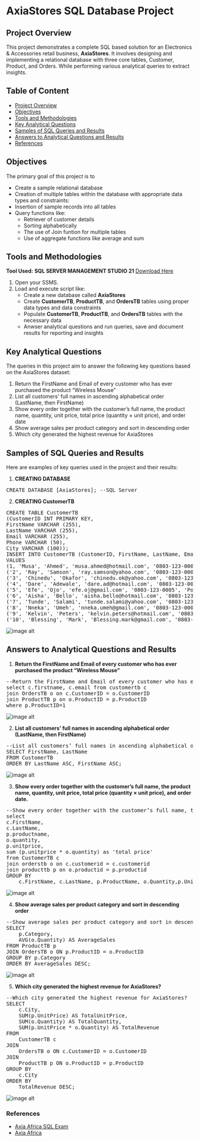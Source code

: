 # AxiaStores SQL Database Project


## Project Overview
This project demonstrates a complete SQL based solution for an Electronics & Accessories retail business, **AxiaStores**. It involves designing and implementing a relational database with three core tables, Customer, Product, and Orders. While performing various analytical queries to extract insights.

## Table of Content
- [Project Overview](#project-overview)
- [Objectives](#objectives)
- [Tools and Methodologies](#tools-and-methodologies)
- [Key Analytical Questions](#key-analytical-questions)
- [Samples of SQL Queries and Results](#samples-of-sql-queries-and-results)
- [Answers to Analytical Questions and Results](#answers-to-analytical-questions-and-results)
- [References](#references)


## Objectives
The primary goal of this project is to
- Create a sample relational database
- Creation of multiple tables within the database with appropriate data types and constraints:
- Insertion of sample records into all tables
- Query functions like:
  - Retriever of customer details
  - Sorting alphabetically
  - The use of Join funtion for multiple tables
  - Use of aggregate functions like average and sum
 

## Tools and Methodologies 
**Tool Used:** **SQL SERVER MANAGEMENT STUDIO 21** [Download Here](https://www.microsoft.com/en-us/sql-server/sql-server-downloads)

1. Open your SSMS.
2. Load and execute script like:
   - Create a new database called **AxiaStores**
   - Create **CustomerTB**, **ProductTB**, and **OrdersTB** tables using proper data types and data constraints
   - Populate **CustomerTB**, **ProductTB**, and **OrdersTB** tables with the necessary data
   - Anwser analytical questions and run queries, save and document results for reporting and insights
  


## Key Analytical Questions
The queries in this project aim to answer the following key questions based on the AxiaStores dataset:
1. Return the FirstName and Email of every customer who has ever purchased the product “Wireless Mouse”
2. List all customers’ full names in ascending alphabetical order (LastName, then FirstName)
3. Show every order together with the customer’s full name, the product name, quantity, unit price, total price (quantity × unit price), and order date
4. Show average sales per product category and sort in descending order
5. Which city generated the highest revenue for AxiaStores


## Samples of SQL Queries and Results
Here are examples of key queries used in the project and their results:

1. **CREATING DATABASE**
<pre>
CREATE DATABASE [AxiaStores]; --SQL Server
</pre>

2. **CREATING CustomerTB**
<pre>
CREATE TABLE CustomerTB
(CustomerID INT PRIMARY KEY,
FirstName VARCHAR (255),
LastName VARCHAR (255),
Email VARCHAR (255),
Phone VARCHAR (50),
City VARCHAR (100));
INSERT INTO CustomerTB (CustomerID, FirstName, LastName, Email, Phone, City)
VALUES
(1, 'Musa', 'Ahmed', 'musa.ahmed@hotmail.com', '0803‑123‑0001', 'Lagos'),
('2', 'Ray', 'Samson', 'ray.samson@yahoo.com', '0803‑123‑0002', 'Ibadan'),
('3', 'Chinedu', 'Okafor', 'chinedu.ok@yahoo.com', '0803‑123‑0003', 'Enugu'),
('4', 'Dare', 'Adewale', 'dare.ad@hotmail.com', '0803‑123‑0004', 'Abuja'),
('5', 'Efe', 'Ojo', 'efe.oj@gmail.com', '0803‑123‑0005', 'Port Harcourt'),
('6', 'Aisha', 'Bello', 'aisha.bello@hotmail.com', '0803‑123‑0006', 'Kano'),
('7', 'Tunde', 'Salami', 'tunde.salami@yahoo.com', '0803‑123‑0007', 'Ilorin'),
('8', 'Nneka', 'Umeh', 'nneka.umeh@gmail.com', '0803‑123‑0008', 'Owerri'),
('9', 'Kelvin', 'Peters', 'kelvin.peters@hotmail.com', '0803‑123‑0009', 'Asaba'),
('10', 'Blessing', 'Mark', 'Blessing.mark@gmail.com', '0803‑123‑0010', 'Uyo');
</pre>

![image alt](https://github.com/Icemma/SQL_Projects/blob/e5c277c01abe3c27f9d3542032e110c51c4a4cbc/Screenshot%202025-07-25%20155506.png)

## Answers to Analytical Questions and Results

1. **Return the FirstName and Email of every customer who has ever purchased the product “Wireless Mouse”**
<pre>
--Return the FirstName and Email of every customer who has ever purchased the product “Wireless Mouse”
select c.firstname, c.email from customertb c
join OrdersTB o on c.CustomerID = o.CustomerID
join ProductTB p on o.ProductID = p.ProductID
where p.ProductID=1
</pre>

![image alt](https://github.com/Icemma/SQL_Projects/blob/7501c6152a7c11c8af3d1c4ce76bc412a164346f/Screenshot%202025-07-25%20154957.png)

2. **List all customers’ full names in ascending alphabetical order (LastName, then FirstName)**
<pre>
--List all customers’ full names in ascending alphabetical order (LastName, then FirstName)
SELECT FirstName, LastName
FROM CustomerTB
ORDER BY LastName ASC, FirstName ASC;
</pre>

![image alt](https://github.com/Icemma/SQL_Projects/blob/2c9002e38f1ca25e9d587978d3fdf0253a577f1e/Screenshot%202025-07-25%20155057.png)

3. **Show every order together with the customer’s full name, the product name, quantity, unit price, total price (quantity × unit price), and order date.**
<pre>
--Show every order together with the customer’s full name, the product name, quantity, unit price, total price (quantity × unit price), and order date.
select 
c.FirstName, 
c.LastName,
p.productname, 
o.quantity, 
p.unitprice,  
sum (p.unitprice * o.quantity) as 'total price'
from CustomerTB c
join orderstb o on c.customerid = c.customerid
join producttb p on o.productid = p.productid
GROUP BY 
    c.FirstName, c.LastName, p.ProductName, o.Quantity,p.UnitPrice;
</pre>

![image alt](https://github.com/Icemma/SQL_Projects/blob/f42fdaebc093aed372be3a5f155a818721a56af8/Screenshot%202025-07-25%20155206.png)

4. **Show average sales per product category and sort in descending order**
<pre>
--Show average sales per product category and sort in descending order
SELECT 
    p.Category,
    AVG(o.Quantity) AS AverageSales
FROM ProductTB p
JOIN OrdersTB o ON p.ProductID = o.ProductID
GROUP BY p.Category
ORDER BY AverageSales DESC;
</pre>

![image alt](https://github.com/Icemma/SQL_Projects/blob/74e96e1317302cb6d5ca40e3770be2f1068cbfa9/Screenshot%202025-07-25%20155237.png)

5. **Which city generated the highest revenue for AxiaStores?**
<pre>
--Which city generated the highest revenue for AxiaStores?
SELECT 
    c.City,
    SUM(p.UnitPrice) AS TotalUnitPrice,
    SUM(o.Quantity) AS TotalQuantity,
    SUM(p.UnitPrice * o.Quantity) AS TotalRevenue
FROM 
    CustomerTB c
JOIN 
    OrdersTB o ON c.CustomerID = o.CustomerID
JOIN 
    ProductTB p ON o.ProductID = p.ProductID
GROUP BY 
    c.City
ORDER BY 
    TotalRevenue DESC;
</pre>

![image alt](https://github.com/Icemma/SQL-Projects/blob/493e758d1cba6b3a17ab3402e8bf235f9a3268ef/Screenshot%202025-07-25%20155303.png)

### References
- [Axia Africa SQL Exam](https://drive.google.com/file/d/13chnDFUr7NqbyPSRqy65d9pgeVCM86Ix/view)
- [Axia Africa](https://student.axia.africa)
